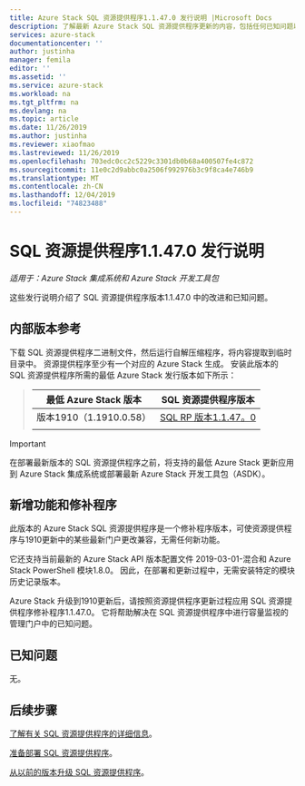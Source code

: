 ```yaml
---
title: Azure Stack SQL 资源提供程序1.1.47.0 发行说明 |Microsoft Docs
description: 了解最新 Azure Stack SQL 资源提供程序更新的内容，包括任何已知问题以及下载位置。
services: azure-stack
documentationcenter: ''
author: justinha
manager: femila
editor: ''
ms.assetid: ''
ms.service: azure-stack
ms.workload: na
ms.tgt_pltfrm: na
ms.devlang: na
ms.topic: article
ms.date: 11/26/2019
ms.author: justinha
ms.reviewer: xiaofmao
ms.lastreviewed: 11/26/2019
ms.openlocfilehash: 703edc0cc2c5229c3301db0b68a400507fe4c872
ms.sourcegitcommit: 11e0c2d9abbc0a2506f992976b3c9f8ca4e746b9
ms.translationtype: MT
ms.contentlocale: zh-CN
ms.lasthandoff: 12/04/2019
ms.locfileid: "74823488"
---
```

# <a name="sql-resource-provider-11470-release-notes"></a>SQL 资源提供程序1.1.47.0 发行说明

*适用于：Azure Stack 集成系统和 Azure Stack 开发工具包*

这些发行说明介绍了 SQL 资源提供程序版本1.1.47.0 中的改进和已知问题。

## <a name="build-reference"></a>内部版本参考
下载 SQL 资源提供程序二进制文件，然后运行自解压缩程序，将内容提取到临时目录中。 资源提供程序至少有一个对应的 Azure Stack 生成。 安装此版本的 SQL 资源提供程序所需的最低 Azure Stack 发行版本如下所示：

> |最低 Azure Stack 版本|SQL 资源提供程序版本|
> |-----|-----|
> |版本1910（1.1910.0.58）|[SQL RP 版本1.1.47。0](https://aka.ms/azurestacksqlrp11470)|  
> |     |     |

> [!IMPORTANT]
> 在部署最新版本的 SQL 资源提供程序之前，将支持的最低 Azure Stack 更新应用到 Azure Stack 集成系统或部署最新 Azure Stack 开发工具包（ASDK）。

## <a name="new-features-and-fixes"></a>新增功能和修补程序

此版本的 Azure Stack SQL 资源提供程序是一个修补程序版本，可使资源提供程序与1910更新中的某些最新门户更改兼容，无需任何新功能。

它还支持当前最新的 Azure Stack API 版本配置文件 2019-03-01-混合和 Azure Stack PowerShell 模块1.8.0。 因此，在部署和更新过程中，无需安装特定的模块历史记录版本。

Azure Stack 升级到1910更新后，请按照资源提供程序更新过程应用 SQL 资源提供程序修补程序1.1.47.0。 它将帮助解决在 SQL 资源提供程序中进行容量监视的管理门户中的已知问题。

## <a name="known-issues"></a>已知问题

无。

## <a name="next-steps"></a>后续步骤
[了解有关 SQL 资源提供程序的详细信息](azure-stack-sql-resource-provider.md)。

[准备部署 SQL 资源提供程序](azure-stack-sql-resource-provider-deploy.md#prerequisites)。

[从以前的版本升级 SQL 资源提供程序](azure-stack-sql-resource-provider-update.md)。 

